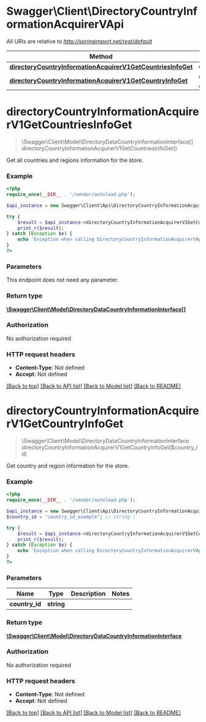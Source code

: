 # Swagger\Client\DirectoryCountryInformationAcquirerVApi

All URIs are relative to *http://springimport.net/rest/default*

Method | HTTP request | Description
------------- | ------------- | -------------
[**directoryCountryInformationAcquirerV1GetCountriesInfoGet**](DirectoryCountryInformationAcquirerVApi.md#directoryCountryInformationAcquirerV1GetCountriesInfoGet) | **GET** /V1/directory/countries | 
[**directoryCountryInformationAcquirerV1GetCountryInfoGet**](DirectoryCountryInformationAcquirerVApi.md#directoryCountryInformationAcquirerV1GetCountryInfoGet) | **GET** /V1/directory/countries/{countryId} | 


# **directoryCountryInformationAcquirerV1GetCountriesInfoGet**
> \Swagger\Client\Model\DirectoryDataCountryInformationInterface[] directoryCountryInformationAcquirerV1GetCountriesInfoGet()



Get all countries and regions information for the store.

### Example
```php
<?php
require_once(__DIR__ . '/vendor/autoload.php');

$api_instance = new Swagger\Client\Api\DirectoryCountryInformationAcquirerVApi();

try {
    $result = $api_instance->directoryCountryInformationAcquirerV1GetCountriesInfoGet();
    print_r($result);
} catch (Exception $e) {
    echo 'Exception when calling DirectoryCountryInformationAcquirerVApi->directoryCountryInformationAcquirerV1GetCountriesInfoGet: ', $e->getMessage(), "\n";
}
?>
```

### Parameters
This endpoint does not need any parameter.

### Return type

[**\Swagger\Client\Model\DirectoryDataCountryInformationInterface[]**](../Model/DirectoryDataCountryInformationInterface.md)

### Authorization

No authorization required

### HTTP request headers

 - **Content-Type**: Not defined
 - **Accept**: Not defined

[[Back to top]](#) [[Back to API list]](../../README.md#documentation-for-api-endpoints) [[Back to Model list]](../../README.md#documentation-for-models) [[Back to README]](../../README.md)

# **directoryCountryInformationAcquirerV1GetCountryInfoGet**
> \Swagger\Client\Model\DirectoryDataCountryInformationInterface directoryCountryInformationAcquirerV1GetCountryInfoGet($country_id)



Get country and region information for the store.

### Example
```php
<?php
require_once(__DIR__ . '/vendor/autoload.php');

$api_instance = new Swagger\Client\Api\DirectoryCountryInformationAcquirerVApi();
$country_id = "country_id_example"; // string | 

try {
    $result = $api_instance->directoryCountryInformationAcquirerV1GetCountryInfoGet($country_id);
    print_r($result);
} catch (Exception $e) {
    echo 'Exception when calling DirectoryCountryInformationAcquirerVApi->directoryCountryInformationAcquirerV1GetCountryInfoGet: ', $e->getMessage(), "\n";
}
?>
```

### Parameters

Name | Type | Description  | Notes
------------- | ------------- | ------------- | -------------
 **country_id** | **string**|  | 

### Return type

[**\Swagger\Client\Model\DirectoryDataCountryInformationInterface**](../Model/DirectoryDataCountryInformationInterface.md)

### Authorization

No authorization required

### HTTP request headers

 - **Content-Type**: Not defined
 - **Accept**: Not defined

[[Back to top]](#) [[Back to API list]](../../README.md#documentation-for-api-endpoints) [[Back to Model list]](../../README.md#documentation-for-models) [[Back to README]](../../README.md)

